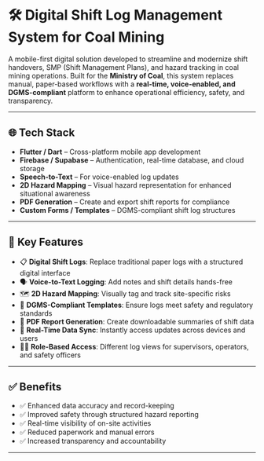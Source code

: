 # 🛠️ Digital Shift Log Management System for Coal Mining

A mobile-first digital solution developed to streamline and modernize shift handovers, SMP (Shift Management Plans), and hazard tracking in coal mining operations. Built for the **Ministry of Coal**, this system replaces manual, paper-based workflows with a **real-time, voice-enabled, and DGMS-compliant** platform to enhance operational efficiency, safety, and transparency.

---

## 🌐 Tech Stack

- **Flutter / Dart** – Cross-platform mobile app development  
- **Firebase / Supabase** – Authentication, real-time database, and cloud storage  
- **Speech-to-Text** – For voice-enabled log updates  
- **2D Hazard Mapping** – Visual hazard representation for enhanced situational awareness  
- **PDF Generation** – Create and export shift reports for compliance  
- **Custom Forms / Templates** – DGMS-compliant shift log structures

---

## 🚀 Key Features

- 📋 **Digital Shift Logs**: Replace traditional paper logs with a structured digital interface  
- 🗣️ **Voice-to-Text Logging**: Add notes and shift details hands-free  
- 🗺️ **2D Hazard Mapping**: Visually tag and track site-specific risks  
- 🧾 **DGMS-Compliant Templates**: Ensure logs meet safety and regulatory standards  
- 📄 **PDF Report Generation**: Create downloadable summaries of shift data  
- 🔄 **Real-Time Data Sync**: Instantly access updates across devices and users  
- 🧑‍💼 **Role-Based Access**: Different log views for supervisors, operators, and safety officers

---

## ✅ Benefits

- ✅ Enhanced data accuracy and record-keeping  
- ✅ Improved safety through structured hazard reporting  
- ✅ Real-time visibility of on-site activities  
- ✅ Reduced paperwork and manual errors  
- ✅ Increased transparency and accountability

---

